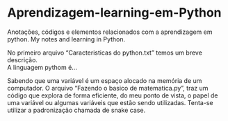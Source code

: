 # Aprendizagem-learning-em-Python
Anotações, códigos e elementos relacionados com a aprendizagem em python. My notes and learning in Python.

No primeiro arquivo “Caracteristicas do python.txt” temos um breve descrição.  
A linguagem pythom é...

Sabendo que uma variável é um espaço alocado na memória de um computador. O arquivo “Fazendo o basico de matematica.py”, traz um código que explora de forma eficiente, do meu ponto de vista, o papel de uma variável ou algumas variáveis que estão sendo utilizadas.  Tenta-se utilizar a padronização chamada de snake case.
